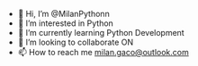 - 👋 Hi, I’m @MilanPythonn
- 👀 I’m interested in Python
- 🌱 I’m currently learning Python Development
- 💞️ I’m looking to collaborate ON
- 📫 How to reach me milan.gaco@outlook.com

<!---
MilanPythonn/MilanPythonn is a ✨ special ✨ repository because its `README.md` (this file) appears on your GitHub profile.
You can click the Preview link to take a look at your changes.
--->
